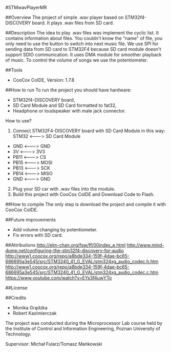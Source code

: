 #STMwavPlayerMR

##Overview
The project of simple .wav player based on STM32f4-DISCOVERY board. It plays .wav files from SD card.

##Description
The idea to play .wav files was implement the cyclic list. It contains information about files. You couldn't know the "name" of file, you only need to use 
the button to switch into next music file. We use SPI for sending data from SD card to STM32F4 because SD card module doesn't support SDIO communication. 
It uses DMA module for smoother playback of music. To control the volume of songs we use the potentiometer.

##Tools
- CooCox CoIDE, Version: 1.7.8

##How to run
To run the project you should have hardware:
- STM32f4-DISCOVERY board,
- SD Card Module and SD Card formatted to fat32,
- Headphone or loudspeaker with male jack connector.

How to use?
1. Connect STM32F4-DISCOVERY board with SD Card Module in this way:
   STM32 <---> SD Card Module
  * GND  <---> GND
  * 3V   <---> 3V3
  * PB11 <---> CS
  * PB15 <---> MOSI
  * PB13 <---> SCK
  * PB14 <---> MISO
  * GND  <---> GND
2. Plug your SD car with .wav files into the module.
3. Build this project with CooCox CoIDE and Download Code to Flash.

##How to compile
The only step is download the project and compile it with CooCox CoIDE.

##Future improvements
- Add volume changing by potentiometer.
- Fix errors with SD card.

##Attributions
http://elm-chan.org/fsw/ff/00index_e.html
http://www.mind-dump.net/configuring-the-stm32f4-discovery-for-audio
http://www1.coocox.org/repo/a8bde334-159f-4dae-bc65-686695a3e545/src/STM3240_41_G_EVAL/stm324xg_audio_codec.h.htm
http://www1.coocox.org/repo/a8bde334-159f-4dae-bc65-686695a3e545/src/STM3240_41_G_EVAL/stm324xg_audio_codec.c.htm
https://www.youtube.com/watch?v=EYs3f4uwYTo

##License

##Credits
* Monika Grądzka
* Robert Kazimierczak

The project was conducted during the Microprocessor Lab course held by the Institute of Control and Information Engineering, Poznan University of Technology.

Supervisor: Michał Fularz/Tomasz Mańkowski
